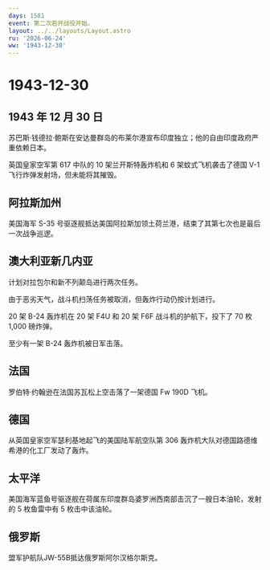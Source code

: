 ```yaml
---
days: 1581
event: 第二次若开战役开始。
layout: ../../layouts/Layout.astro
ru: '2026-06-24'
ww: '1943-12-30'
---
```


# 1943-12-30

## 1943 年 12 月 30 日

苏巴斯·钱德拉·鲍斯在安达曼群岛的布莱尔港宣布印度独立；他的自由印度政府严重依赖日本。

英国皇家空军第 617 中队的 10 架兰开斯特轰炸机和 6 架蚊式飞机袭击了德国
V-1 飞行炸弹发射场，但未能将其摧毁。

## 阿拉斯加州

美国海军 S-35
号驱逐舰抵达美国阿拉斯加领土荷兰港，结束了其第七次也是最后一次战争巡逻。

## 澳大利亚新几内亚

计划对拉包尔和新不列颠岛进行两次任务。

由于恶劣天气，战斗机扫荡任务被取消，但轰炸行动仍按计划进行。

20 架 B-24 轰炸机在 20 架 F4U 和 20 架 F6F 战斗机的护航下，投下了 70 枚
1,000 磅炸弹。

至少有一架 B-24 轰炸机被日军击落。

## 法国

罗伯特·约翰逊在法国苏瓦松上空击落了一架德国 Fw 190D 飞机。

## 德国

从英国皇家空军瑟利基地起飞的美国陆军航空队第 306
轰炸机大队对德国路德维希港的化工厂发动了轰炸。

## 太平洋

美国海军蓝鱼号驱逐舰在荷属东印度群岛婆罗洲西南部击沉了一艘日本油轮，发射的
5 枚鱼雷中有 5 枚击中该油轮。

## 俄罗斯

盟军护航队JW-55B抵达俄罗斯阿尔汉格尔斯克。